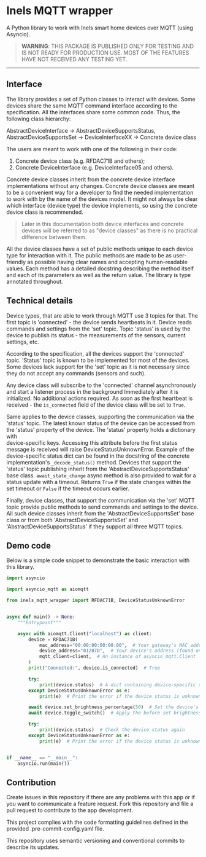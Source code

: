 # Inels MQTT wrapper

A Python library to work with Inels smart home devices over MQTT (using Asyncio).

> **WARNING**: THIS PACKAGE IS PUBLISHED ONLY FOR TESTING AND IS NOT READY FOR PRODUCTION USE. 
> MOST OF THE FEATURES HAVE NOT RECEIVED ANY TESTING YET.

---

## Interface

The library provides a set of Python classes to interact with devices. Some devices share the same MQTT 
command interface according to the specification. All the interfaces share some common code. Thus, the following 
class hierarchy:

AbstractDeviceInterface -> AbstractDeviceSupportsStatus, AbstractDeviceSupportsSet -> DeviceInterfaceXX -> Concrete 
device class

The users are meant to work with one of the following in their code:
1. Concrete device class (e.g. RFDAC71B and others);
2. Concrete DeviceInterface (e.g. DeviceInterface05 and others).

Concrete device classes inherit from the concrete device interface implementations without any changes. Concrete device 
classes are meant to be a convenient way for a developer to find the needed implementation to work with by the name 
of the devices model. It might not always be clear which interface (device type) the device implements, so using the 
concrete device class is recommended.

> Later in this documentation both device interfaces and concrete devices will be referred to as "device classes" as 
> there is no practical difference between them.

All the device classes have a set of public methods unique to each device type for interaction with it. The public 
methods are made to be as user-friendly as possible having clear names and accepting human-readable values. Each 
method has a detailed docstring describing the method itself and each of its parameters as well as the return value. 
The library is type annotated throughout.

## Technical details

Device types, that are able to work through MQTT use 3 topics for that. The first topic is 'connected' - the device 
sends heartbeats in it. Device reads commands and settings from the 'set' topic. Topic 'status' is used by the 
device to publish its status - the measurements of the sensors, current settings, etc.

According to the specification, all the devices support the 'connected' topic. 'Status' topic is known to be 
implemented for most of the devices. Some devices lack support for the 'set' topic as it is not necessary 
since they do not accept any commands (sensors and such).

Any device class will subscribe to the 'connected' channel asynchronously and start a listener process in the 
background Immediately after it is initialized. No additional actions required. As soon as the first heartbeat is 
received - the `is_connected` field of the device class will be set to `True`. 

Same applies to the device classes, supporting the communication via the 'status' topic. The latest known status of 
the device can be accessed from the 'status' property of the device. The 'status' property holds a dictionary with  
device-specific keys. Accessing this attribute before the first status message is received will raise 
DeviceStatusUnknownError. Example of the device-specific status dict can be found in the docstring of the concrete 
implementation's `_decode_status()` method. Devices that support the 'status' topic publishing inherit from the 
'AbstractDeviceSupportsStatus' base class. `await_state_change` async method is also provided to wait for a status 
update with a timeout. Returns `True` if the state changes within the set timeout or `False` if the timeout occurs 
earlier.

Finally, device classes, that support the communication via the 'set' MQTT topic provide public methods to send 
commands and settings to the device. All such device classes inherit from the 'AbstractDeviceSupportsSet' base class 
or from both 'AbstractDeviceSupportsSet' and  'AbstractDeviceSupportsStatus' if they support all three MQTT topics.

## Demo code

Below is a simple code snippet to demonstrate the basic interaction with this library.

```python
import asyncio

import asyncio_mqtt as aiomqtt

from inels_mqtt_wrapper import RFDAC71B, DeviceStatusUnknownError


async def main() -> None:
    """Entrypoint"""

    async with aiomqtt.Client("localhost") as client:
        device = RFDAC71B(
            mac_address="00:00:00:00:00:00",  # Your gateway's MAC address
            device_address="01207D",  # Your device's address (found on the device's top case)
            mqtt_client=client,  # An instance of asyncio_mqtt.Client
        )
        print("Connected:", device.is_connected)  # True

        try:
            print(device.status)  # A dict containing device-specific status data
        except DeviceStatusUnknownError as e:
            print(e)  # Print the error if the device status is unknown

        await device.set_brightness_percentage(50)  # Set the device's brightness to 50%
        await device.toggle_switch()  # Apply the before set brightness percentage

        try:
            print(device.status)  # Check the device status again
        except DeviceStatusUnknownError as e:
            print(e)  # Print the error if the device status is unknown


if __name__ == "__main__":
    asyncio.run(main())
```

## Contribution

Create issues in this repository if there are any problems with this app or if you want to communicate a feature 
request. Fork this repository and file a pull request to contribute to the app development.

This project complies with the code formatting guidelines defined in the provided .pre-commit-config.yaml file.

This repository uses semantic versioning and conventional commits to describe its updates.
